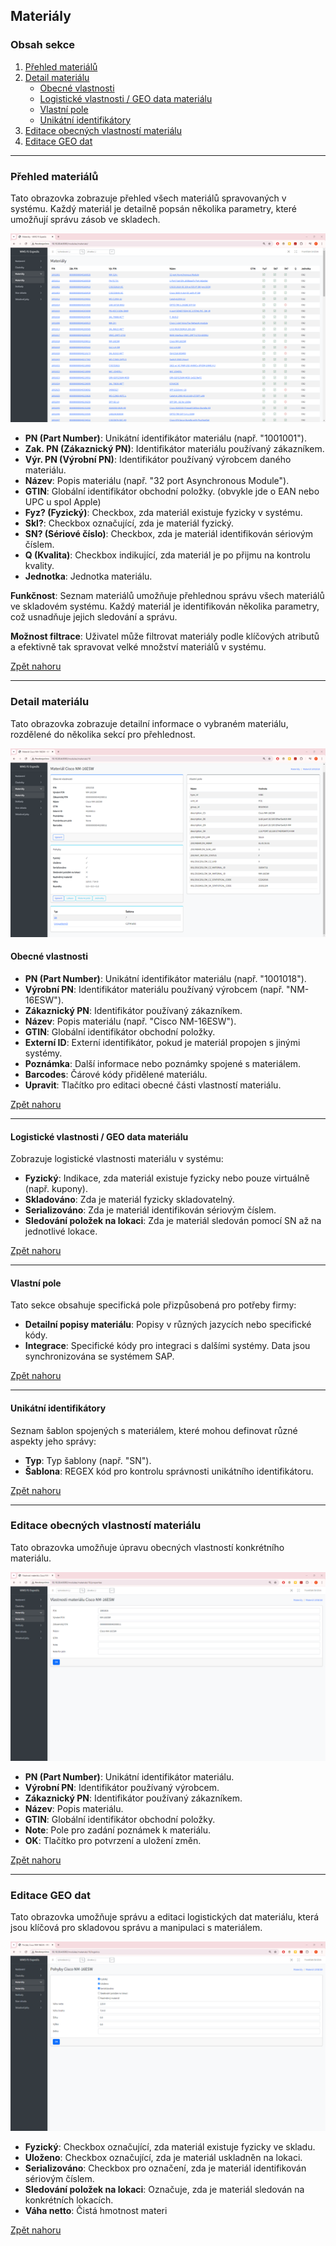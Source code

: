 ## Materiály

### Obsah sekce

1. [Přehled materiálů](#prehled-materialu)
2. [Detail materiálu](#detail-materialu)
    - [Obecné vlastnosti](#obecne-vlastnosti)
    - [Logistické vlastnosti / GEO data materiálu](#logisticke-vlastnosti)
    - [Vlastní pole](#vlastni-pole)
    - [Unikátní identifikátory](#unikatni-identifikatory)
3. [Editace obecných vlastností materiálu](#editace-obecnych-vlastnosti-materialu)
4. [Editace GEO dat](#editace-geo-dat)

---

<h3 id="prehled-materialu">Přehled materiálů</h3>

Tato obrazovka zobrazuje přehled všech materiálů spravovaných v systému. Každý materiál je detailně popsán několika parametry, které umožňují správu zásob ve skladech.

<a href="#materialy" data-bs-toggle="modal" data-bs-target="#imageModal" onclick="showImage('/content/images/materialy/materialy.png')">
    <img src="/content/images/materialy/materialy.png" alt="Detail materiálu" class="img-fluid modal-thumbnail" />
</a>

- **PN (Part Number)**: Unikátní identifikátor materiálu (např. "1001001").
- **Zak. PN (Zákaznický PN)**: Identifikátor materiálu používaný zákazníkem.
- **Výr. PN (Výrobní PN)**: Identifikátor používaný výrobcem daného materiálu.
- **Název**: Popis materiálu (např. "32 port Asynchronous Module").
- **GTIN**: Globální identifikátor obchodní položky. (obvykle jde o EAN nebo UPC u spol Apple)
- **Fyz? (Fyzický)**: Checkbox, zda materiál existuje fyzicky v systému.
- **Skl?**: Checkbox označující, zda je materiál fyzický.
- **SN? (Sériové číslo)**: Checkbox, zda je materiál identifikován sériovým číslem.
- **Q (Kvalita)**: Checkbox indikující, zda materiál je po přijmu na kontrolu kvality.
- **Jednotka**: Jednotka materiálu.

**Funkčnost**: Seznam materiálů umožňuje přehlednou správu všech materiálů ve skladovém systému. Každý materiál je identifikován několika parametry, což usnadňuje jejich sledování a správu.

**Možnost filtrace**: Uživatel může filtrovat materiály podle klíčových atributů a efektivně tak spravovat velké množství materiálů v systému.

<p><a href="#materialy" class="btn btn-link" onclick="window.scrollTo({ top: 0, behavior: 'smooth' });">Zpět nahoru</a></p>

---

<h3 id="detail-materialu">Detail materiálu</h3>

Tato obrazovka zobrazuje detailní informace o vybraném materiálu, rozdělené do několika sekcí pro přehlednost.

<a href="#materialy" data-bs-toggle="modal" data-bs-target="#imageModal" onclick="showImage('/content/images/materialy/materialy-detail.png')">
    <img src="/content/images/materialy/materialy-detail.png" alt="Detail materiálu" class="img-fluid modal-thumbnail" />
</a>

<h4 id="obecne-vlastnosti">Obecné vlastnosti</h4>

- **PN (Part Number)**: Unikátní identifikátor materiálu (např. "1001018").
- **Výrobní PN**: Identifikátor materiálu používaný výrobcem (např. "NM-16ESW").
- **Zákaznický PN**: Identifikátor používaný zákazníkem.
- **Název**: Popis materiálu (např. "Cisco NM-16ESW").
- **GTIN**: Globální identifikátor obchodní položky.
- **Externí ID**: Externí identifikátor, pokud je materiál propojen s jinými systémy.
- **Poznámka**: Další informace nebo poznámky spojené s materiálem.
- **Barcodes**: Čárové kódy přidělené materiálu.
- **Upravit**: Tlačítko pro editaci obecné části vlastností materiálu.

<p><a href="#materialy" class="btn btn-link" onclick="window.scrollTo({ top: 0, behavior: 'smooth' });">Zpět nahoru</a></p>

---

<h4 id="logisticke-vlastnosti">Logistické vlastnosti / GEO data materiálu</h4>

Zobrazuje logistické vlastnosti materiálu v systému:

- **Fyzický**: Indikace, zda materiál existuje fyzicky nebo pouze virtuálně (např. kupony).
- **Skladováno**: Zda je materiál fyzicky skladovatelný.
- **Serializováno**: Zda je materiál identifikován sériovým číslem.
- **Sledování položek na lokaci**: Zda je materiál sledován pomocí SN až na jednotlivé lokace.

<p><a href="#materialy" class="btn btn-link" onclick="window.scrollTo({ top: 0, behavior: 'smooth' });">Zpět nahoru</a></p>

---

<h4 id="vlastni-pole">Vlastní pole</h4>

Tato sekce obsahuje specifická pole přizpůsobená pro potřeby firmy:

- **Detailní popisy materiálu**: Popisy v různých jazycích nebo specifické kódy.
- **Integrace**: Specifické kódy pro integraci s dalšími systémy. Data jsou synchronizována se systémem SAP.

<p><a href="#materialy" class="btn btn-link" onclick="window.scrollTo({ top: 0, behavior: 'smooth' });">Zpět nahoru</a></p>

---

<h4 id="unikatni-identifikatory">Unikátní identifikátory</h4>

Seznam šablon spojených s materiálem, které mohou definovat různé aspekty jeho správy:

- **Typ**: Typ šablony (např. "SN").
- **Šablona**: REGEX kód pro kontrolu správnosti unikátního identifikátoru.

<p><a href="#materialy" class="btn btn-link" onclick="window.scrollTo({ top: 0, behavior: 'smooth' });">Zpět nahoru</a></p>

---

<h3 id="editace-obecnych-vlastnosti-materialu">Editace obecných vlastností materiálu</h3>

Tato obrazovka umožňuje úpravu obecných vlastností konkrétního materiálu.

<a href="#materialy" data-bs-toggle="modal" data-bs-target="#imageModal" onclick="showImage('/content/images/materialy/materialy-editace.png')">
    <img src="/content/images/materialy/materialy-editace.png" alt="Logistické vlastnosti materiálu" class="img-fluid modal-thumbnail" />
</a>

- **PN (Part Number)**: Unikátní identifikátor materiálu.
- **Výrobní PN**: Identifikátor používaný výrobcem.
- **Zákaznický PN**: Identifikátor používaný zákazníkem.
- **Název**: Popis materiálu.
- **GTIN**: Globální identifikátor obchodní položky.
- **Note**: Pole pro zadání poznámek k materiálu.
- **OK**: Tlačítko pro potvrzení a uložení změn.

<p><a href="#materialy" class="btn btn-link" onclick="window.scrollTo({ top: 0, behavior: 'smooth' });">Zpět nahoru</a></p>

---

<h3 id="editace-geo-dat">Editace GEO dat</h3>

Tato obrazovka umožňuje správu a editaci logistických dat materiálu, která jsou klíčová pro skladovou správu a manipulaci s materiálem.

<a href="#materialy" data-bs-toggle="modal" data-bs-target="#imageModal" onclick="showImage('/content/images/materialy/materialy-geo-data.png')">
    <img src="/content/images/materialy/materialy-geo-data.png" alt="Logistické vlastnosti materiálu" class="modal-thumbnail" />
</a>

- **Fyzický**: Checkbox označující, zda materiál existuje fyzicky ve skladu.
- **Uloženo**: Checkbox označující, zda je materiál uskladněn na lokaci.
- **Serializováno**: Checkbox pro označení, zda je materiál identifikován sériovým číslem.
- **Sledování položek na lokaci**: Označuje, zda je materiál sledován na konkrétních lokacích.
- **Váha netto**: Čistá hmotnost materi

<p><a href="#materialy" class="btn btn-link" onclick="window.scrollTo({ top: 0, behavior: 'smooth' });">Zpět nahoru</a></p>
